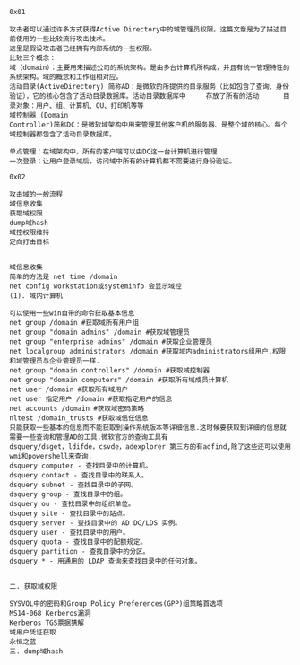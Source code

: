 `0x01`    
    
    攻击者可以通过许多方式获得Active Directory中的域管理员权限。这篇文章是为了描述目前使用的一些比较流行攻击技术。
    这里是假设攻击者已经拥有内部系统的一些权限。
    比较三个概念：
    域（domain）：主要用来描述公司的系统架构。是由多台计算机所构成，并且有统一管理特性的系统架构。域的概念和工作组相对应。
    活动目录(ActiveDirectory) 简称AD：是微软的所提供的目录服务（比如包含了查询、身份验证），它的核心包含了活动目录数据库。活动目录数据库中     存放了所有的活动      目录对象：用户、组、计算机、OU、打印机等等
    域控制器 (Domain
    Controller)简称DC：是微软域架构中用来管理其他客户机的服务器、是整个域的核心。每个域控制器都包含了活动目录数据库。

    单点管理：在域架构中，所有的客户端可以由DC这一台计算机进行管理
    一次登录：让用户登录域后，访问域中所有的计算机都不需要进行身份验证。


`0x02` 
    
    攻击域的一般流程    
    域信息收集
    获取域权限
    dump域hash
    域控权限维持
    定向打击目标
    
    
    域信息收集
    简单的方法是 net time /domain
    net config workstation或systeminfo 会显示域控
    (1). 域内计算机

    可以使用一些win自带的命令获取基本信息
    net group /domain #获取域所有用户组
    net group "domain admins" /domain #获取域管理员
    net group "enterprise admins" /domain #获取企业管理员
    net localgroup administrators /domain #获取域内administrators组用户,权限和域管理员与企业管理员一样.
    net group "domain controllers" /domain #获取域控制器
    net group "domain computers" /domain #获取所有域成员计算机
    net user /domain #获取所有域用户
    net user 指定用户 /domain #获取指定用户的信息
    net accounts /domain #获取域密码策略
    nltest /domain_trusts #获取域信任信息
    只能获取一些基本的信息而不能获取到操作系统版本等详细信息.这时候要获取到详细的信息就需要一些查询和管理AD的工具.微软官方的查询工具有
    dsquery/dsget，ldifde，csvde，adexplorer 第三方的有adfind,除了这些还可以使用wmi和powershell来查询.
    dsquery computer - 查找目录中的计算机。
    dsquery contact - 查找目录中的联系人。
    dsquery subnet - 查找目录中的子网。
    dsquery group - 查找目录中的组。
    dsquery ou - 查找目录中的组织单位。
    dsquery site - 查找目录中的站点。
    dsquery server - 查找目录中的 AD DC/LDS 实例。
    dsquery user - 查找目录中的用户。
    dsquery quota - 查找目录中的配额规定。
    dsquery partition - 查找目录中的分区。
    dsquery * - 用通用的 LDAP 查询来查找目录中的任何对象。


    二. 获取域权限

    SYSVOL中的密码和Group Policy Preferences(GPP)组策略首选项
    MS14-068 Kerberos漏洞
    Kerberos TGS票据猜解
    域用户凭证获取
    永恒之蓝
    三. dump域hash


    
